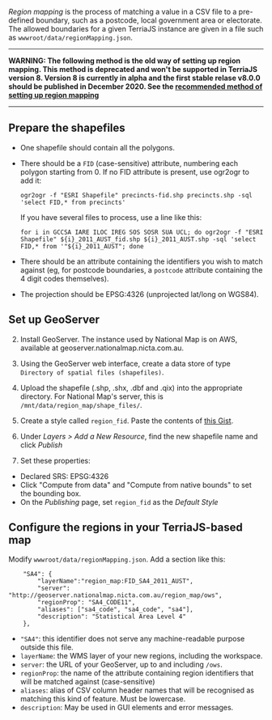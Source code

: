 *Region mapping* is the process of matching a value in a CSV file to a pre-defined boundary, such as a postcode, local government area or electorate. The allowed boundaries for a given TerriaJS instance are given in a file such as `wwwroot/data/regionMapping.json`.

----

**WARNING: The following method is the old way of setting up region mapping. This method is deprecated and won't be supported in TerriaJS version 8. Version 8 is currently in alpha and the first stable relase v8.0.0 should be published in December 2020. See the [recommended method of setting up region mapping](./setting-up-a-region-mapping-server.md)**

----

## Prepare the shapefiles

  * One shapefile should contain all the polygons. 
  * There should be a `FID` (case-sensitive) attribute, numbering each polygon starting from 0. If no FID attribute is present, use ogr2ogr to add it: 

    `ogr2ogr -f "ESRI Shapefile" precincts-fid.shp precincts.shp -sql 'select FID,* from precincts'` 

    If you have several files to process, use a line like this:

    `for i in GCCSA IARE ILOC IREG SOS SOSR SUA UCL; do ogr2ogr -f "ESRI Shapefile" ${i}_2011_AUST_fid.shp ${i}_2011_AUST.shp -sql 'select FID,* from '"${i}_2011_AUST"; done`

  * There should be an attribute containing the identifiers you wish to match against (eg, for postcode boundaries, a `postcode` attribute containing the 4 digit codes themselves).
  * The projection should be EPSG:4326 (unprojected lat/long on WGS84).

## Set up GeoServer

2. Install GeoServer. The instance used by National Map is on AWS, available at geoserver.nationalmap.nicta.com.au.

3. Using the GeoServer web interface, create a data store of type `Directory of spatial files (shapefiles)`.

4. Upload the shapefile (.shp, .shx, .dbf and .qix) into the appropriate directory. For National Map's server, this is `/mnt/data/region_map/shape_files/`.

5. Create a style called `region_fid`. Paste the contents of [this Gist](https://gist.github.com/stevage/767779515f037e1d1427).

6. Under *Layers > Add a New Resource*, find the new shapefile name and click *Publish* 

7. Set these properties:
  * Declared SRS: EPSG:4326
  * Click "Compute from data" and "Compute from native bounds" to set the bounding box.
  * On the *Publishing* page, set `region_fid` as the *Default Style*

## Configure the regions in your TerriaJS-based map

Modify `wwwroot/data/regionMapping.json`. Add a section like this:

        "SA4": {
            "layerName":"region_map:FID_SA4_2011_AUST",
            "server": "http://geoserver.nationalmap.nicta.com.au/region_map/ows",
            "regionProp": "SA4_CODE11",
            "aliases": ["sa4_code", "sa4_code", "sa4"],
            "description": "Statistical Area Level 4"
        },

* `"SA4"`: this identifier does not serve any machine-readable purpose outside this file.
* `layerName`: the WMS layer of your new regions, including the workspace.
* `server`: the URL of your GeoServer, up to and including `/ows`.
* `regionProp`: the name of the attribute containing region identifiers that will be matched against (case-sensitive)
* `aliases`: alias of CSV column header names that will be recognised as matching this kind of feature. Must be lowercase.
* `description`: May be used in GUI elements and error messages.
